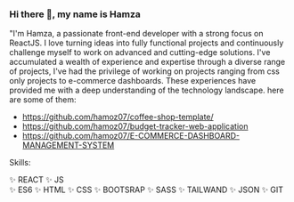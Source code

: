 ### Hi there 👋, my name is Hamza

 "I'm Hamza, a passionate front-end developer with a strong focus on ReactJS. I love turning ideas into fully functional projects and continuously challenge myself to work on advanced and cutting-edge solutions. I've accumulated a wealth of experience and expertise through a diverse range of projects, I've had the privilege of working on projects ranging from css only projects to e-commerce dashboards. These experiences have provided me with a deep understanding of the technology landscape. here are some of them:

* https://github.com/hamoz07/coffee-shop-template/
* https://github.com/hamoz07/budget-tracker-web-application
* https://github.com/hamoz07/E-COMMERCE-DASHBOARD-MANAGEMENT-SYSTEM

Skills:

✨ REACT
✨ JS  
✨ ES6 
✨ HTML 
✨ CSS 
✨ BOOTSRAP 
✨ SASS 
✨ TAILWAND 
✨ JSON 
✨ GIT 




